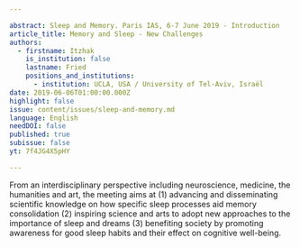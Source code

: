 ```yaml
---

abstract: Sleep and Memory. Paris IAS, 6-7 June 2019 - Introduction
article_title: Memory and Sleep - New Challenges
authors:
  - firstname: Itzhak
    is_institution: false
    lastname: Fried
    positions_and_institutions:
      - institution: UCLA, USA / University of Tel-Aviv, Israël
date: 2019-06-06T01:00:00.000Z
highlight: false
issue: content/issues/sleep-and-memory.md
language: English
needDOI: false
published: true
subissue: false
yt: 7f4JG4X5pHY

---
```



From an interdisciplinary perspective including neuroscience, medicine, the humanities and art, the meeting aims at (1) advancing and disseminating scientific knowledge on how specific sleep processes aid memory consolidation (2) inspiring science and arts to adopt new approaches to the importance of sleep and dreams (3) benefiting society by promoting awareness for good sleep habits and their effect on cognitive well-being.

<Youtube yt="7f4JG4X5pHY" caption="Itzhak Fried (UCLA / Tel-Aviv University)"></Youtube>